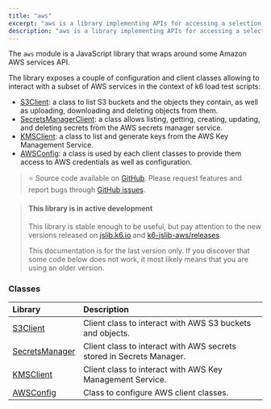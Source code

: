 ```yaml
---
title: "aws"
excerpt: "aws is a library implementing APIs for accessing a selection of AWS services"
description: "aws is a library implementing APIs for accessing a selection of AWS servicese"
---
```


The `aws` module is a JavaScript library that wraps around some Amazon AWS services API. 

The library exposes a couple of configuration and client classes allowing to interact with a subset of AWS services in the context of k6 load test scripts:
- [S3Client](/javascript-api/jslib/aws/s3client): a class to list S3 buckets and the objects they contain, as well as uploading, downloading and deleting objects from them.
- [SecretsManagerClient](/javascript-api/jslib/aws/secretsmanagerclient): a class allows listing, getting, creating, updating, and deleting secrets from the AWS secrets manager service.
- [KMSClient](/javascript-api/jslib/aws/kmsclient): a class to list and generate keys from the AWS Key Management Service.
- [AWSConfig](/javascript-api/jslib/aws/awsconfig/): a class is used by each client classes to provide them access to AWS credentials as well as configuration.

> ⭐️ Source code available on [GitHub](https://github.com/grafana/k6-jslib-aws). 
> Please request features and report bugs through [GitHub issues](https://github.com/grafana/k6-jslib-aws/issues).


<Blockquote mod='info'>

#### This library is in active development

This library is stable enough to be useful, but pay attention to the new versions released on [jslib.k6.io](https://jslib.k6.io) and [k6-jslib-aws/releases](https://github.com/grafana/k6-jslib-aws/releases).   

This documentation is for the last version only. If you discover that some code below does not work, it most likely means that you are using an older version.

</Blockquote>

### Classes

| Library                                                          | Description                                                          |
| :--------------------------------------------------------------- | :------------------------------------------------------------------- |
| [S3Client](/javascript-api/jslib/aws/s3client)                   | Client class to interact with AWS S3 buckets and objects.            |
| [SecretsManager](/javascript-api/jslib/aws/secretsmanagerclient) | Client class to interact with AWS secrets stored in Secrets Manager. |
| [KMSClient](/javascript-api/jslib/aws/kmsclient)                 | Client class to interact with AWS Key Management Service.            |                                  
| [AWSConfig](/javascript-api/jslib/aws/awsconfig)                 | Class to configure AWS client classes.                               |


